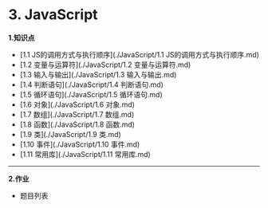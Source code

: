 # 3. JavaScript

**1.知识点**

* [1.1 JS的调用方式与执行顺序](./JavaScript/1.1 JS的调用方式与执行顺序.md)
* [1.2 变量与运算符](./JavaScript/1.2 变量与运算符.md)
* [1.3 输入与输出](./JavaScript/1.3 输入与输出.md)
* [1.4 判断语句](./JavaScript/1.4 判断语句.md)
* [1.5 循环语句](./JavaScript/1.5 循环语句.md)
* [1.6 对象](./JavaScript/1.6 对象.md)
* [1.7 数组](./JavaScript/1.7 数组.md)
* [1.8 函数](./JavaScript/1.8 函数.md)
* [1.9 类](./JavaScript/1.9 类.md)
* [1.10 事件](./JavaScript/1.10 事件.md)
* [1.11 常用库](./JavaScript/1.11 常用库.md)

---

**2.作业**

* 题目列表
